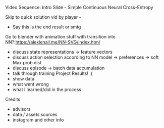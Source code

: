 Video Sequence:
Intro Slide - Simple Continuous Neural Cross-Entropy

Skip to quick solution vid by player -

* Say this is the end result or smtg

Go to blender with animation stuff with transition into NN?:https://alexlenail.me/NN-SVG/index.html
* discuss state representations -> feature vectors
* discuss action selection according to NN model -> preferences -> soft Max prob dist
* discuss episode -> batch data accumulation
* talk through training
Project Results! :{
* show data
* what went wrong
* what I learned/did in the process

Credits
* advisors
* data / assets sources
* instagram and other info

